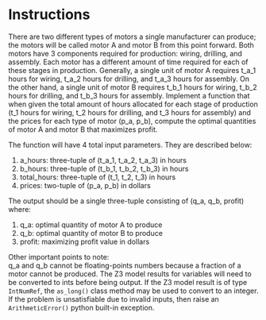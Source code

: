 # Instructions

There are two different types of motors a single manufacturer can produce; the motors
will be called motor A and motor B from this point forward.  Both motors have 3 components
required for production: wiring, drilling, and assembly.  Each motor has a different amount
of time required for each of these stages in production.  Generally, a single unit of motor A
requires t_a_1 hours for wiring, t_a_2 hours for drilling, and t_a_3 hours for assembly.  On
the other hand, a single unit of motor B requires t_b_1 hours for wiring, t_b_2 hours for
drilling, and t_b_3 hours for assembly.  Implement a function that when given the total amount
of hours allocated for each stage of production (t_1 hours for wiring, t_2 hours for drilling,
and t_3 hours for assembly) and the prices for each type of motor (p_a, p_b), compute the optimal 
quantities of motor A and motor B that maximizes profit.

The function will have 4 total input parameters.  They are described below:
1. a_hours: three-tuple of (t_a_1, t_a_2, t_a_3) in hours
2. b_hours: three-tuple of (t_b_1, t_b_2, t_b_3) in hours
3. total_hours: three-tuple of (t_1, t_2, t_3) in hours
4. prices: two-tuple of (p_a, p_b) in dollars

The output should be a single three-tuple consisting of (q_a, q_b, profit) where:
1. q_a: optimal quantity of motor A to produce
2. q_b: optimal quantity of motor B to produce
3. profit: maximizing profit value in dollars

Other important points to note:      
q_a and q_b cannot be floating-points numbers because a fraction of a motor cannot be produced.
The Z3 model results for variables will need to be converted to ints before being output.  If the Z3
model result is of type `IntNumRef`, the `as_long()` class method may be used to convert to an integer.
If the problem is unsatisfiable due to invalid inputs, then raise an `ArithmeticError()` python built-in
exception.